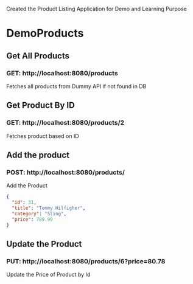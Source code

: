 Created the Product Listing Application for Demo and Learning Purpose

# DemoProducts

## Get All Products
### GET: http://localhost:8080/products
Fetches all products from Dummy API if not found in DB

## Get Product By ID
### GET: http://localhost:8080/products/2
Fetches product based on ID 

## Add the product
### POST: http://localhost:8080/products/
Add the Product 
```json
{
  "id": 31,
  "title": "Tommy Hilfigher",
  "category": "Sling",
  "price": 789.99
}
```

## Update the Product
### PUT: http://localhost:8080/products/6?price=80.78
Update the Price of Product by Id



